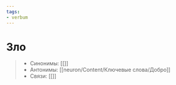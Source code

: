 ```yaml
---
tags: 
- verbum
---
```

# Зло

> - Синонимы: [[]]
> - Антонимы: [[neuron/Content/Ключевые слова/Добро]]
> - Связи: [[]]